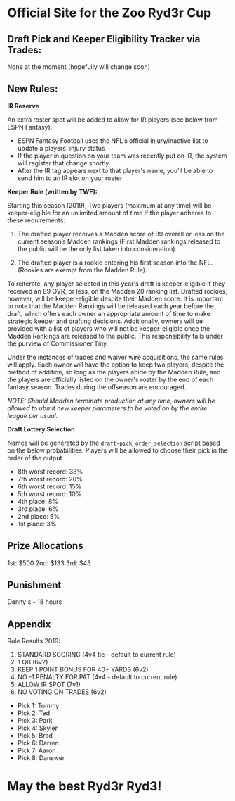 # Official Site for the Zoo Ryd3r Cup

## Draft Pick and Keeper Eligibility Tracker via Trades:

None at the moment (hopefully will change soon)

## New Rules:

**IR Reserve**

An extra roster spot will be added to allow for IR players (see below from ESPN Fantasy):
- ESPN Fantasy Football uses the NFL's official injury/inactive list to update a players' injury status
- If the player in question on your team was recently put on IR, the system will register that change shortly
- After the IR tag appears next to that player's name, you'll be able to send him to an IR slot on your roster
 
 **Keeper Rule (written by TWF):**
 
 Starting this season (2019), Two players (maximum at any time) will be keeper-eligible for an unlimited amount of time if the player adheres to these requirements:

1. The drafted player receives a Madden score of 89 overall or less on the current season’s Madden rankings (First Madden rankings released to the public will be the only list taken into consideration).

2. The drafted player is a rookie entering his first season into the NFL. (Rookies are exempt from the Madden Rule).

To reiterate, any player selected in this year's draft is keeper-eligible if they received an 89 OVR, or less, on the Madden 20 ranking list. Drafted rookies, however, will be keeper-eligible despite their Madden score. It is important to note that the Madden Rankings will be released each year before the draft, which offers each owner an appropriate amount of time to make strategic keeper and drafting decisions. Additionally, owners will be provided with a list of players who will not be keeper-eligible once the Madden Rankings are released to the public. This responsibility falls under the purview of Commissioner Tiny.

Under the instances of trades and waiver wire acquisitions, the same rules will apply. Each owner will have the option to keep two players, despite the method of addition, so long as the players abide by the Madden Rule, and the players are officially listed on the owner's roster by the end of each fantasy season. Trades during the offseason are encouraged.

*NOTE: Should Madden terminate production at any time, owners will be allowed to ubmit new keeper parameters to be voted on by the entire league per usual.* 

**Draft Lottery Selection**

Names will be generated by the `draft-pick_order_selection` script based on the below probabilities. Players will be allowed to choose their pick in the order of the output

- 8th worst record: 33%
- 7th worst record: 20%
- 6th worst record: 15%
- 5th worst record: 10%
- 4th place: 8%
- 3rd place: 6%
- 2nd place: 5%
- 1st place: 3%
 
## Prize Allocations
1st: $500
2nd: $133
3rd: $43
 
## Punishment
Denny's - 18 hours
 
## Appendix

 Rule Results 2019:
1) STANDARD SCORING (4v4 tie - default to current rule)
2) 1 QB (6v2)
3) KEEP 1 POINT BONUS FOR 40+ YARDS (6v2)
4) NO -1 PENALTY FOR PAT (4v4 - default to current rule)
5) ALLOW IR SPOT (7v1)
6) NO VOTING ON TRADES (6v2)

- Pick 1: Tommy
- Pick 2: Ted
- Pick 3: Park
- Pick 4: Skyler
- Pick 5: Brad
- Pick 6: Darren
- Pick 7: Aaron
- Pick 8: Danswer
 
 # May the best Ryd3r Ryd3!
